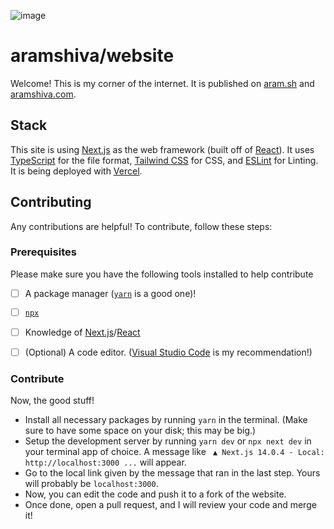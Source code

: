 ![image](https://github.com/aramshiva/website/assets/79479940/5d77a27a-82ba-4a98-a00f-1438ef18a962)
# aramshiva/website

Welcome! This is my corner of the internet. It is published on [aram.sh](https://aram.sh) and [aramshiva.com](https://aramshiva.com).

## Stack
This site is using [Next.js](https://nextjs.org/) as the web framework (built off of [React](https://react.dev/)). It uses [TypeScript](https://www.typescriptlang.org/) for the file format, [Tailwind CSS](https://tailwindcss.com) for CSS, and [ESLint](https://eslint.org/) for Linting. It is being deployed with [Vercel](https://vercel.com).

## Contributing
Any contributions are helpful! To contribute, follow these steps:

### Prerequisites
Please make sure you have the following tools installed to help contribute
- [ ] A package manager ([`yarn`](https://yarnpkg.com/) is a good one)!
- [ ] [`npx`](https://www.npmjs.com/package/npx)
- [ ] Knowledge of [Next.js](https://nextjs.org/)/[React](https://react.dev/)
- [ ] (Optional) A code editor. ([Visual Studio Code](https://code.visualstudio.com/) is my recommendation!)


### Contribute
Now, the good stuff!

* Install all necessary packages by running ```yarn``` in the terminal. (Make sure to have some space on your disk; this may be big.)
* Setup the development server by running ```yarn dev``` or ```npx next dev``` in your terminal app of choice.
A message like 
``` ▲ Next.js 14.0.4 - Local: http://localhost:3000 ...``` will appear.
* Go to the local link given by the message that ran in the last step. Yours will probably be ```localhost:3000```.
* Now, you can edit the code and push it to a fork of the website.
* Once done, open a pull request, and I will review your code and merge it!
